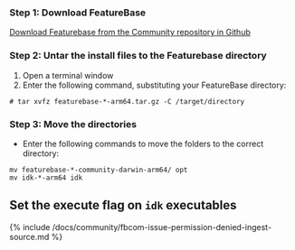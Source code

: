 ### Step 1: Download FeatureBase

[Download Featurebase from the Community repository in Github](https://github.com/FeatureBaseDB/FeatureBase/releases)

### Step 2: Untar the install files to the Featurebase directory

1. Open a terminal window
2. Enter the following command, substituting your FeatureBase directory:

```
# tar xvfz featurebase-*-arm64.tar.gz -C /target/directory
```

### Step 3: Move the directories

* Enter the following commands to move the folders to the correct directory:

```
mv featurebase-*-community-darwin-arm64/ opt
mv idk-*-arm64 idk
```

## Set the execute flag on `idk` executables

{% include /docs/community/fbcom-issue-permission-denied-ingest-source.md %}
